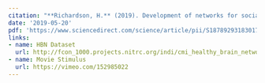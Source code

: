 ```yaml
---
citation: "**Richardson, H.** (2019). Development of networks for social functions: Confirmatory analyses in a large open source dataset. <i>Developmental Cognitive Neuroscience, 37</i>(1), 100598."
date: '2019-05-20'
pdf: 'https://www.sciencedirect.com/science/article/pii/S1878929318301750'
links:
- name: HBN Dataset
  url: http://fcon_1000.projects.nitrc.org/indi/cmi_healthy_brain_network/
- name: Movie Stimulus
  url: https://vimeo.com/152985022
---
```

